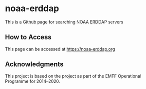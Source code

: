 # noaa-erddap
This is a Github page for searching NOAA ERDDAP servers

## How to Access
This page can be accessed at https://noaa-erddap.org

## Acknowledgments
This project is based on the project as part of the EMFF Operational Programme for 2014–2020.  



